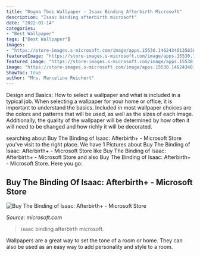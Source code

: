 ```yaml
---
title: "Dogma Tboi Wallpaper - Isaac Binding Afterbirth Microsoft"
description: "Isaac binding afterbirth microsoft"
date: "2022-01-14"
categories:
- "Best Wallpaper"
tags: ["Best Wallpaper"]
images:
- "https://store-images.s-microsoft.com/image/apps.15530.14624340135838631.c2f1de33-7264-4b9f-90eb-a168998177dd.f61f40e3-86a9-4be0-8595-aa98e255caed?mode=scale&amp;q=90&amp;h=1080&amp;w=1920&amp;format=jpg"
featuredImage: "https://store-images.s-microsoft.com/image/apps.15530.14624340135838631.c2f1de33-7264-4b9f-90eb-a168998177dd.f61f40e3-86a9-4be0-8595-aa98e255caed?mode=scale&amp;q=90&amp;h=1080&amp;w=1920&amp;format=jpg"
featured_image: "https://store-images.s-microsoft.com/image/apps.15530.14624340135838631.c2f1de33-7264-4b9f-90eb-a168998177dd.f61f40e3-86a9-4be0-8595-aa98e255caed?mode=scale&amp;q=90&amp;h=1080&amp;w=1920&amp;format=jpg"
image: "https://store-images.s-microsoft.com/image/apps.15530.14624340135838631.c2f1de33-7264-4b9f-90eb-a168998177dd.f61f40e3-86a9-4be0-8595-aa98e255caed?mode=scale&amp;q=90&amp;h=1080&amp;w=1920&amp;format=jpg"
ShowToc: true
author: "Mrs. Marcelina Reichert"
---
```



Design and Basics: How to select a wallpaper and what is included in a typical job.
When selecting a wallpaper for your home or office, it is important to understand the basics. Included in most wallpaper choices are the colors and patterns that will be used, as well as the sizes of each image. Additionally, the quality of the wallpaper will be determined by how often it will need to be changed and how richly it will be decorated.

	

		
searching about Buy The Binding of Isaac: Afterbirth+ - Microsoft Store you've visit to the right place. We have 1 Pictures about Buy The Binding of Isaac: Afterbirth+ - Microsoft Store like Buy The Binding of Isaac: Afterbirth+ - Microsoft Store and also Buy The Binding of Isaac: Afterbirth+ - Microsoft Store. Here you go:
		
    
## Buy The Binding Of Isaac: Afterbirth+ - Microsoft Store

<img loading=lazy src="https://store-images.s-microsoft.com/image/apps.15530.14624340135838631.c2f1de33-7264-4b9f-90eb-a168998177dd.f61f40e3-86a9-4be0-8595-aa98e255caed?mode=scale&amp;q=90&amp;h=1080&amp;w=1920&amp;format=jpg" onerror="this.onerror=null;this.src='https://tse3.mm.bing.net/th?id=OIP.xJxhLmIKREDKW-hXLpcxVAHaEK&amp;pid=15.1';" alt="Buy The Binding of Isaac: Afterbirth+ - Microsoft Store">

_Source: microsoft.com_

>isaac binding afterbirth microsoft. 

	

Wallpapers are a great way to set the tone of a room or home. They can also be used as an easy way to add personality and style to a room.

